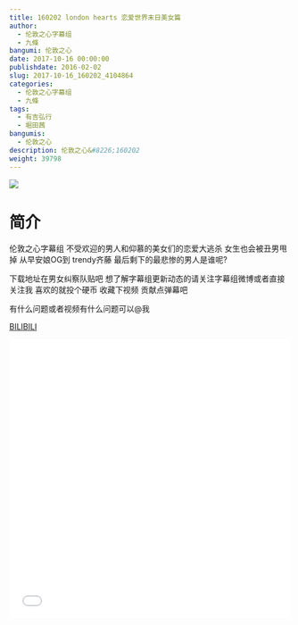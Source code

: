 ```yaml
---
title: 160202 london hearts 恋爱世界末日美女篇
author: 
  - 伦敦之心字幕组
  - 九條
bangumi: 伦敦之心
date: 2017-10-16 00:00:00
publishdate: 2016-02-02
slug: 2017-10-16_160202_4104864
categories: 
  - 伦敦之心字幕组
  - 九條
tags: 
  - 有吉弘行
  - 堀田茜
bangumis: 
  - 伦敦之心
description: 伦敦之心&#8226;160202
weight: 39798
---
```


![](https://i.imgur.com/x6rPl3a.jpg)

# 简介  
伦敦之心字幕组 不受欢迎的男人和仰慕的美女们的恋爱大逃杀 女生也会被丑男甩掉 从早安娘OG到 trendy齐藤 最后剩下的最悲惨的男人是谁呢?


下载地址在男女纠察队贴吧 想了解字幕组更新动态的请关注字幕组微博或者直接关注我 喜欢的就投个硬币 收藏下视频 贡献点弹幕吧


有什么问题或者视频有什么问题可以@我

  [BILIBILI](https://www.bilibili.com/video/av4104864/)


<div class="vcontainer">  <iframe class='video' src="//www.bilibili.com/blackboard/player.html?cid=6626252&aid=4104864" width="100%" height="500" frameborder="0" allowfullscreen="allowfullscreen"></iframe></div>
